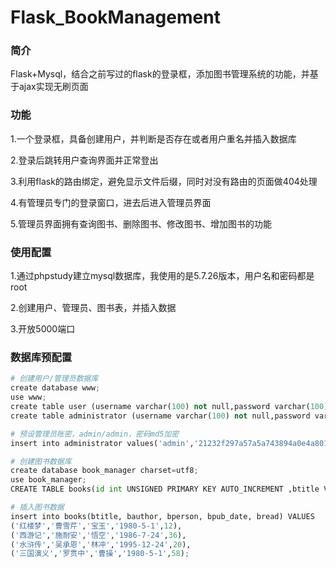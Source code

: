 # Flask_BookManagement
### 简介

Flask+Mysql，结合之前写过的flask的登录框，添加图书管理系统的功能，并基于ajax实现无刷页面

### 功能

1.一个登录框，具备创建用户，并判断是否存在或者用户重名并插入数据库

2.登录后跳转用户查询界面并正常登出

3.利用flask的路由绑定，避免显示文件后缀，同时对没有路由的页面做404处理

4.有管理员专门的登录窗口，进去后进入管理员界面

5.管理员界面拥有查询图书、删除图书、修改图书、增加图书的功能

### 使用配置

1.通过phpstudy建立mysql数据库，我使用的是5.7.26版本，用户名和密码都是root

2.创建用户、管理员、图书表，并插入数据

3.开放5000端口

### 数据库预配置

```python
# 创建用户/管理员数据库
create database www;
use www;
create table user (username varchar(100) not null,password varchar(100) not null);
create table administrator (username varchar(100) not null,password varchar(100) not null);

# 预设管理员账密，admin/admin，密码md5加密
insert into administrator values('admin','21232f297a57a5a743894a0e4a801fc3');

# 创建图书数据库
create database book_manager charset=utf8;
use book_manager;
CREATE TABLE books(id int UNSIGNED PRIMARY KEY AUTO_INCREMENT ,btitle VARCHAR(30) not NULL ,bauthor VARCHAR(30) NOT NULL ,bperson VARCHAR(30),bpub_date DATE NOT NULL ,bread INT UNSIGNED);

# 插入图书数据
insert into books(btitle, bauthor, bperson, bpub_date, bread) VALUES
('红楼梦','曹雪芹','宝玉','1980-5-1',12),
('西游记','施耐安','悟空','1986-7-24',36),
('水浒传','吴承恩','林冲','1995-12-24',20),
('三国演义','罗贯中','曹操','1980-5-1',58);
```

